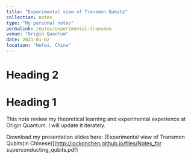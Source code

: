 ```yaml
---
title: "Experimental view of Transmon Qubits"
collection: notes
type: "My personal notes"
permalink: /notes/experimental-transmon
venue: "Origin Quantum"
date: 2021-01-02
location: "Hefei, China"
---
```


Heading 2
======

# Heading 1

This note review my theoretical learning and experimental experience at Origin Quantum. I will update it iterately.

Download my presentation slides here: [Experimental view of Transmon Qubits(in Chinese)](http://lockonchen.github.io/files/Notes_for superconducting_qubits.pdf)


